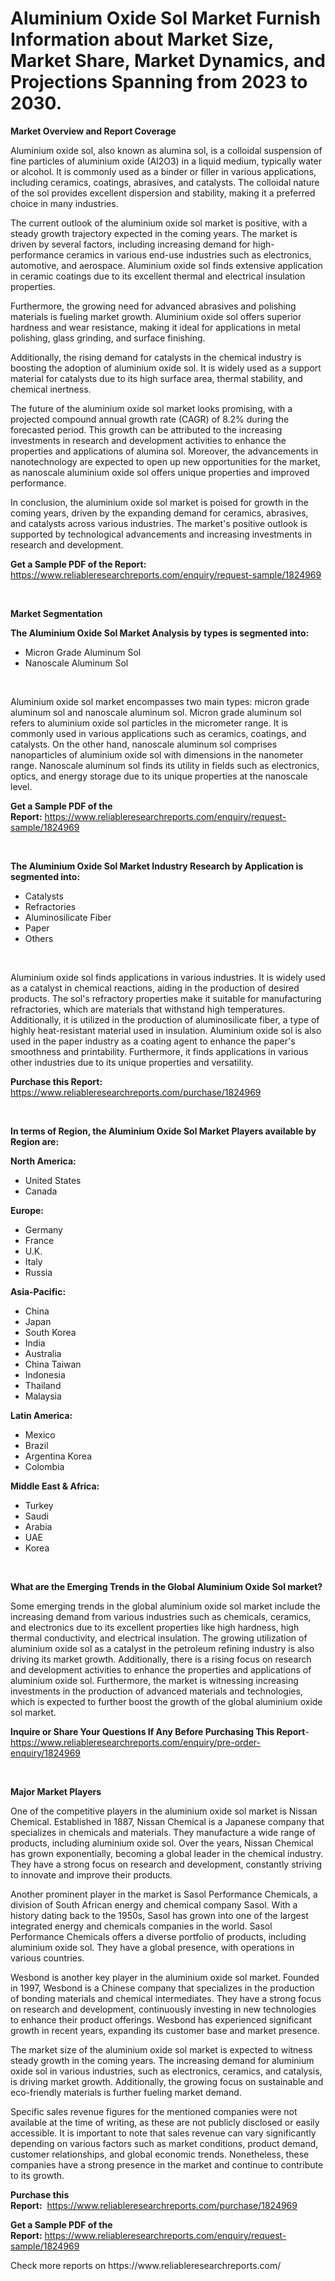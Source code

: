 <p><h1>Aluminium Oxide Sol Market Furnish Information about Market Size, Market Share, Market Dynamics, and Projections Spanning from 2023 to 2030.</h1></p><p><strong>Market Overview and Report Coverage</strong></p>
<p><p>Aluminium oxide sol, also known as alumina sol, is a colloidal suspension of fine particles of aluminium oxide (Al2O3) in a liquid medium, typically water or alcohol. It is commonly used as a binder or filler in various applications, including ceramics, coatings, abrasives, and catalysts. The colloidal nature of the sol provides excellent dispersion and stability, making it a preferred choice in many industries.</p><p>The current outlook of the aluminium oxide sol market is positive, with a steady growth trajectory expected in the coming years. The market is driven by several factors, including increasing demand for high-performance ceramics in various end-use industries such as electronics, automotive, and aerospace. Aluminium oxide sol finds extensive application in ceramic coatings due to its excellent thermal and electrical insulation properties.</p><p>Furthermore, the growing need for advanced abrasives and polishing materials is fueling market growth. Aluminium oxide sol offers superior hardness and wear resistance, making it ideal for applications in metal polishing, glass grinding, and surface finishing.</p><p>Additionally, the rising demand for catalysts in the chemical industry is boosting the adoption of aluminium oxide sol. It is widely used as a support material for catalysts due to its high surface area, thermal stability, and chemical inertness.</p><p>The future of the aluminium oxide sol market looks promising, with a projected compound annual growth rate (CAGR) of 8.2% during the forecasted period. This growth can be attributed to the increasing investments in research and development activities to enhance the properties and applications of alumina sol. Moreover, the advancements in nanotechnology are expected to open up new opportunities for the market, as nanoscale aluminium oxide sol offers unique properties and improved performance.</p><p>In conclusion, the aluminium oxide sol market is poised for growth in the coming years, driven by the expanding demand for ceramics, abrasives, and catalysts across various industries. The market's positive outlook is supported by technological advancements and increasing investments in research and development.</p></p>
<p><strong>Get a Sample PDF of the Report:</strong> <a href="https://www.reliableresearchreports.com/enquiry/request-sample/1824969">https://www.reliableresearchreports.com/enquiry/request-sample/1824969</a></p>
<p>&nbsp;</p>
<p><strong>Market Segmentation</strong></p>
<p><strong>The Aluminium Oxide Sol Market Analysis by types is segmented into:</strong></p>
<p><ul><li>Micron Grade Aluminum Sol</li><li>Nanoscale Aluminum Sol</li></ul></p>
<p>&nbsp;</p>
<p><p>Aluminium oxide sol market encompasses two main types: micron grade aluminum sol and nanoscale aluminum sol. Micron grade aluminum sol refers to aluminium oxide sol particles in the micrometer range. It is commonly used in various applications such as ceramics, coatings, and catalysts. On the other hand, nanoscale aluminum sol comprises nanoparticles of aluminium oxide sol with dimensions in the nanometer range. Nanoscale aluminum sol finds its utility in fields such as electronics, optics, and energy storage due to its unique properties at the nanoscale level.</p></p>
<p><strong>Get a Sample PDF of the Report:</strong>&nbsp;<a href="https://www.reliableresearchreports.com/enquiry/request-sample/1824969">https://www.reliableresearchreports.com/enquiry/request-sample/1824969</a></p>
<p>&nbsp;</p>
<p><strong>The Aluminium Oxide Sol Market Industry Research by Application is segmented into:</strong></p>
<p><ul><li>Catalysts</li><li>Refractories</li><li>Aluminosilicate Fiber</li><li>Paper</li><li>Others</li></ul></p>
<p>&nbsp;</p>
<p><p>Aluminium oxide sol finds applications in various industries. It is widely used as a catalyst in chemical reactions, aiding in the production of desired products. The sol's refractory properties make it suitable for manufacturing refractories, which are materials that withstand high temperatures. Additionally, it is utilized in the production of aluminosilicate fiber, a type of highly heat-resistant material used in insulation. Aluminium oxide sol is also used in the paper industry as a coating agent to enhance the paper's smoothness and printability. Furthermore, it finds applications in various other industries due to its unique properties and versatility.</p></p>
<p><strong>Purchase this Report:</strong>&nbsp; <a href="https://www.reliableresearchreports.com/purchase/1824969">https://www.reliableresearchreports.com/purchase/1824969</a></p>
<p>&nbsp;</p>
<p><strong>In terms of Region, the Aluminium Oxide Sol Market Players available by Region are:</strong></p>
<p>
    <p> <strong> North America: </strong>
        <ul>
            <li>United States</li>
            <li>Canada</li>
        </ul>
        </p> 
    <p> <strong> Europe: </strong>
        <ul>
            <li>Germany</li>
            <li>France</li>
            <li>U.K.</li>
            <li>Italy</li>
            <li>Russia</li>
        </ul>
        </p> 
    <p> <strong> Asia-Pacific: </strong>
        <ul>
            <li>China</li>
            <li>Japan</li>
            <li>South Korea</li>
            <li>India</li>
            <li>Australia</li>
            <li>China Taiwan</li>
            <li>Indonesia</li>
            <li>Thailand</li>
            <li>Malaysia</li>
        </ul>
        </p> 
    <p> <strong> Latin America: </strong>
        <ul>
            <li>Mexico</li>
            <li>Brazil</li>
            <li>Argentina Korea</li>
            <li>Colombia</li>
        </ul>
        </p> 
    <p> <strong> Middle East & Africa: </strong>
        <ul>
            <li>Turkey</li>
            <li>Saudi</li>
            <li>Arabia</li>
            <li>UAE</li>
            <li>Korea</li>
        </ul>
    </p>
    </p>
<p>&nbsp;</p>
<p><strong>What are the Emerging Trends in the Global Aluminium Oxide Sol market?</strong></p>
<p><p>Some emerging trends in the global aluminium oxide sol market include the increasing demand from various industries such as chemicals, ceramics, and electronics due to its excellent properties like high hardness, high thermal conductivity, and electrical insulation. The growing utilization of aluminium oxide sol as a catalyst in the petroleum refining industry is also driving its market growth. Additionally, there is a rising focus on research and development activities to enhance the properties and applications of aluminium oxide sol. Furthermore, the market is witnessing increasing investments in the production of advanced materials and technologies, which is expected to further boost the growth of the global aluminium oxide sol market.</p></p>
<p><strong>Inquire or Share Your Questions If Any Before Purchasing This Report</strong>- <a href="https://www.reliableresearchreports.com/enquiry/pre-order-enquiry/1824969">https://www.reliableresearchreports.com/enquiry/pre-order-enquiry/1824969</a></p>
<p>&nbsp;</p>
<p><strong>Major Market Players</strong></p>
<p><p>One of the competitive players in the aluminium oxide sol market is Nissan Chemical. Established in 1887, Nissan Chemical is a Japanese company that specializes in chemicals and materials. They manufacture a wide range of products, including aluminium oxide sol. Over the years, Nissan Chemical has grown exponentially, becoming a global leader in the chemical industry. They have a strong focus on research and development, constantly striving to innovate and improve their products. </p><p>Another prominent player in the market is Sasol Performance Chemicals, a division of South African energy and chemical company Sasol. With a history dating back to the 1950s, Sasol has grown into one of the largest integrated energy and chemicals companies in the world. Sasol Performance Chemicals offers a diverse portfolio of products, including aluminium oxide sol. They have a global presence, with operations in various countries. </p><p>Wesbond is another key player in the aluminium oxide sol market. Founded in 1997, Wesbond is a Chinese company that specializes in the production of bonding materials and chemical intermediates. They have a strong focus on research and development, continuously investing in new technologies to enhance their product offerings. Wesbond has experienced significant growth in recent years, expanding its customer base and market presence.</p><p>The market size of the aluminium oxide sol market is expected to witness steady growth in the coming years. The increasing demand for aluminium oxide sol in various industries, such as electronics, ceramics, and catalysis, is driving market growth. Additionally, the growing focus on sustainable and eco-friendly materials is further fueling market demand.</p><p>Specific sales revenue figures for the mentioned companies were not available at the time of writing, as these are not publicly disclosed or easily accessible. It is important to note that sales revenue can vary significantly depending on various factors such as market conditions, product demand, customer relationships, and global economic trends. Nonetheless, these companies have a strong presence in the market and continue to contribute to its growth.</p></p>
<p><strong>Purchase this Report:</strong>&nbsp;&nbsp;<a href="https://www.reliableresearchreports.com/purchase/1824969">https://www.reliableresearchreports.com/purchase/1824969</a></p>
<p></p>
<p><strong>Get a Sample PDF of the Report:</strong>&nbsp;<a href="https://www.reliableresearchreports.com/enquiry/request-sample/1824969">https://www.reliableresearchreports.com/enquiry/request-sample/1824969</a></p>
<p>Check more reports on https://www.reliableresearchreports.com/</p>